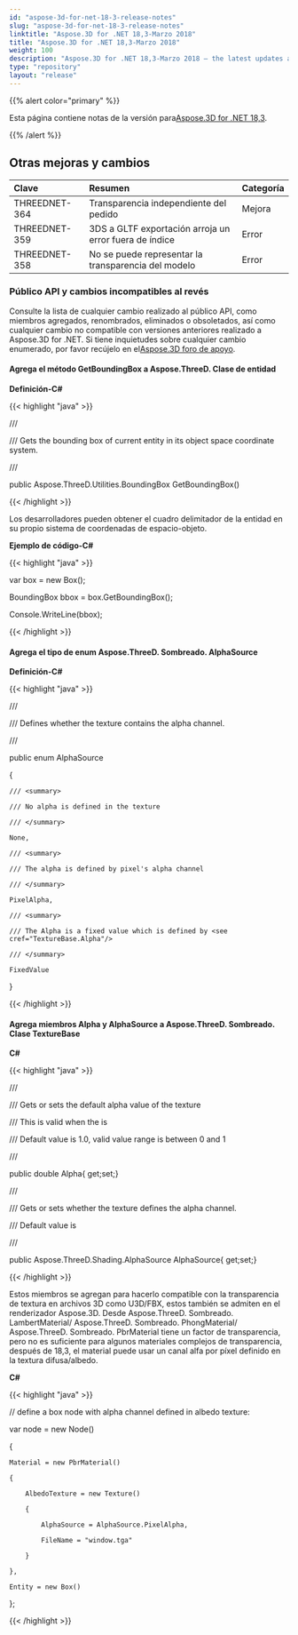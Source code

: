 ```yaml
---
id: "aspose-3d-for-net-18-3-release-notes"
slug: "aspose-3d-for-net-18-3-release-notes"
linktitle: "Aspose.3D for .NET 18,3-Marzo 2018"
title: "Aspose.3D for .NET 18,3-Marzo 2018"
weight: 100
description: "Aspose.3D for .NET 18,3-Marzo 2018 – the latest updates and fixes."
type: "repository"
layout: "release"
---
```

{{% alert color="primary" %}}

Esta página contiene notas de la versión para[Aspose.3D for .NET 18,3](https://www.nuget.org/packages/Aspose.3D/18.3.0).

{{% /alert %}}
## **Otras mejoras y cambios**

|**Clave**|**Resumen**|**Categoría**|
|:- |:- |:- |
|THREEDNET-364|Transparencia independiente del pedido|Mejora|
|THREEDNET-359|3DS a GLTF exportación arroja un error fuera de índice|Error|
|THREEDNET-358|No se puede representar la transparencia del modelo|Error|
### **Público API y cambios incompatibles al revés**
Consulte la lista de cualquier cambio realizado al público API, como miembros agregados, renombrados, eliminados o obsoletados, así como cualquier cambio no compatible con versiones anteriores realizado a Aspose.3D for .NET. Si tiene inquietudes sobre cualquier cambio enumerado, por favor recújelo en el[Aspose.3D foro de apoyo](https://forum.aspose.com/c/3d/18).
#### **Agrega el método GetBoundingBox a Aspose.ThreeD. Clase de entidad**
**Definición-C#**

{{< highlight "java" >}}

 /// <summary>

/// Gets the bounding box of current entity in its object space coordinate system.

/// </summary>

public Aspose.ThreeD.Utilities.BoundingBox GetBoundingBox()

{{< /highlight >}}

Los desarrolladores pueden obtener el cuadro delimitador de la entidad en su propio sistema de coordenadas de espacio-objeto.

**Ejemplo de código-C#**

{{< highlight "java" >}}

 var box = new Box();

BoundingBox bbox = box.GetBoundingBox();

Console.WriteLine(bbox);

{{< /highlight >}}
#### **Agrega el tipo de enum Aspose.ThreeD. Sombreado. AlphaSource**
**Definición-C#**

{{< highlight "java" >}}

 /// <summary>

/// Defines whether the texture contains the alpha channel.

/// </summary>

public enum AlphaSource

{

    /// <summary>

    /// No alpha is defined in the texture

    /// </summary>

    None,

    /// <summary>

    /// The alpha is defined by pixel's alpha channel

    /// </summary>

    PixelAlpha,

    /// <summary>

    /// The Alpha is a fixed value which is defined by <see cref="TextureBase.Alpha"/>

    /// </summary>

    FixedValue

}

{{< /highlight >}}
#### **Agrega miembros Alpha y AlphaSource a Aspose.ThreeD. Sombreado. Clase TextureBase**
**C#**

{{< highlight "java" >}}

 /// <summary>

/// Gets or sets the default alpha value of the texture

/// This is valid when the <see cref="AlphaSource"/> is <see cref="Aspose.ThreeD.Shading.AlphaSource.PixelAlpha"/>

/// Default value is 1.0, valid value range is between 0 and 1

/// </summary>

public double Alpha{ get;set;}

/// <summary>

/// Gets or sets whether the texture defines the alpha channel.

/// Default value is <see cref="Aspose.ThreeD.Shading.AlphaSource.None"/>

/// </summary>

public Aspose.ThreeD.Shading.AlphaSource AlphaSource{ get;set;}

{{< /highlight >}}

Estos miembros se agregan para hacerlo compatible con la transparencia de textura en archivos 3D como U3D/FBX, estos también se admiten en el renderizador Aspose.3D. Desde Aspose.ThreeD. Sombreado. LambertMaterial/ Aspose.ThreeD. Sombreado. PhongMaterial/ Aspose.ThreeD. Sombreado. PbrMaterial tiene un factor de transparencia, pero no es suficiente para algunos materiales complejos de transparencia, después de 18,3, el material puede usar un canal alfa por píxel definido en la textura difusa/albedo.

**C#**

{{< highlight "java" >}}

 // define a box node with alpha channel defined in albedo texture:

var node = new Node()

{

    Material = new PbrMaterial()

    {

        AlbedoTexture = new Texture()

        {

            AlphaSource = AlphaSource.PixelAlpha,

            FileName = "window.tga"

        }

    },

    Entity = new Box()

};

{{< /highlight >}}
